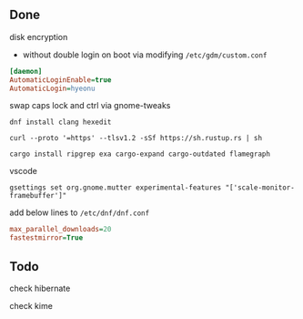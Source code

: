 ## Done

disk encryption

- without double login on boot via modifying `/etc/gdm/custom.conf`

```ini
[daemon]
AutomaticLoginEnable=true
AutomaticLogin=hyeonu
```

swap caps lock and ctrl via gnome-tweaks

`dnf install clang hexedit`

`curl --proto '=https' --tlsv1.2 -sSf https://sh.rustup.rs | sh`

`cargo install ripgrep exa cargo-expand cargo-outdated flamegraph`

vscode

`gsettings set org.gnome.mutter experimental-features "['scale-monitor-framebuffer']"`

add below lines to `/etc/dnf/dnf.conf`

```ini
max_parallel_downloads=20
fastestmirror=True
```

## Todo

check hibernate

check kime